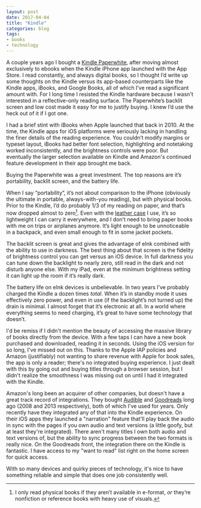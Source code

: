 ```yaml
---
layout: post
date: 2017-04-04
title: "Kindle"
categories: blog
tags:
- books
- technology
---
```


A couple years ago I bought a [Kindle Paperwhite](https://www.amazon.com/Amazon-Kindle-Paperwhite-6-Inch-4GB-eReader/dp/B00OQVZDJM/), after moving almost exclusively to ebooks when the Kindle iPhone app launched with the App Store. I read constantly, and always digital books, so I thought I’d write up some thoughts on the Kindle versus its app-based counterparts like the Kindle apps, iBooks, and Google Books, all of which I’ve read a significant amount with. For I long time I resisted the Kindle hardware because I wasn't interested in a reflective-only reading surface. The Paperwhite’s backlit screen and low cost made it easy for me to justify buying. I knew I’d use the heck out of it if I got one.

I had a brief stint with iBooks when Apple launched that back in 2010. At the time, the Kindle apps for iOS platforms were seriously lacking in handling the finer details of the reading experience. You couldn’t modify margins or typeset layout, iBooks had better font selection, highlighting and notetaking worked inconsistently, and the brightness controls were poor. But eventually the larger selection available on Kindle and Amazon's continued feature development in their app brought me back.

Buying the Paperwhite was a great investment. The top reasons are it’s portability, backlit screen, and the battery life.

When I say “portability”, it’s not about comparison to the iPhone (obviously the ultimate in portable, always-with-you reading), but with physical books. Prior to the Kindle, I’d do probably 1/3 of my reading on paper, and that’s now dropped almost to zero[^paperbooks]. Even with the [leather case](https://www.amazon.com/Amazon-Kindle-Paperwhite-Leather-Black/dp/B007R5YFS4/) I use, it’s so lightweight I can carry it everywhere, and I don’t need to bring paper books with me on trips or airplanes anymore. It’s light enough to be unnoticeable in a backpack, and even small enough to fit in some jacket pockets.

The backlit screen is great and gives the advantage of eInk combined with the ability to use in darkness. The best thing about that screen is the fidelity of brightness control you can get versus an iOS device. In full darkness you can tune down the backlight to nearly zero, still read in the dark and not disturb anyone else. With my iPad, even at the minimum brightness setting it can light up the room if it’s really dark.

The battery life on eInk devices is unbelievable. In two years I’ve probably charged the Kindle a dozen times _total_. When it’s in standby mode it uses effectively zero power, and even in use (if the backlight’s not turned up) the drain is minimal. I almost forget that it’s electronic at all. In a world where everything seems to need charging, it’s great to have some technology that doesn’t.

I'd be remiss if I didn't mention the beauty of accessing the massive library of books directly from the device. With a few taps I can have a new book purchased and downloaded, reading it in seconds. Using the iOS version for so long, I've missed out on this. Thanks to the Apple IAP policies and Amazon (justifiably) not wanting to share revenue with Apple for book sales, the app is only a reader; there's no integrated buying experience. I just dealt with this by going out and buying titles through a browser session, but I didn't realize the smoothness I was missing out on until I had it integrated with the Kindle.

Amazon's long been an acquirer of other companies, but doesn't have a great track record of integrations. They bought [Audible](http://www.audible.com/) and [Goodreads](http://www.goodreads.com/) long ago (2008 and 2013 respectively), both of which I've used for years. Only recently have they integrated any of that into the Kindle experience. On their iOS apps they launched a "narration" feature that'll play back the audio in sync with the pages if you own audio and text versions (a little goofy, but at least they're integrated). There aren't many titles I own both audio and text versions of, but the ability to sync progress between the two formats is really nice. On the Goodreads front, the integration there on the Kindle is fantastic. I have access to my "want to read" list right on the home screen for quick access.

With so many devices and quirky pieces of technology, it's nice to have something reliable and simple that does one job consistently well.

[^paperbooks]: I only read physical books if they aren’t available in e-format, _or_ they’re nonfiction or reference books with heavy use of visuals.
